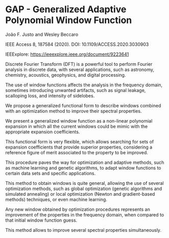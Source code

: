 # GAP - Generalized Adaptive Polynomial Window Function

João F. Justo and Wesley Beccaro 

IEEE Access 8, 187584 (2020).  DOI: 10.1109/ACCESS.2020.3030903

IEEExplore: https://ieeexplore.ieee.org/document/9223641



Discrete Fourier Transform (DFT) is a powerful tool to perform Fourier analysis in discrete data, with several applications, such as astronomy, chemistry, acoustics, geophysics, and digital processing.

The use of window functions affects the analysis in the frequency domain, sometimes introducing unwanted artifacts, such as signal leakage, scalloping loss, and intensity of sidelobes.

We propose a generalized functional form to describe windows combined with an optimization method to improve their spectral properties.

We present a generalized window function as a non-linear polynomial expansion in which all the current windows could be mimic with the appropriate expansion coefficients. 

This functional form is very flexible, which allows searching for sets of expansion coefficients that provide superior properties, considering a reference figure of merit associated to the property to be improved. 

This procedure paves the way for optimization and adaptive methods, such as machine learning and genetic algorithms, to adapt window functions to certain data sets and specific applications. 

This method to obtain windows is quite general, allowing the use of several optimization methods, such as global optimization (genetic algorithms and simulated annealing) or local optimization (Newton and gradient-based methods) techniques, or even machine learning.

Any new window obtained by optimization procedures represents an improvement of the properties in the frequency domain, when compared to that initial window function guess.

This method allows to improve several spectral properties simultaneously.
